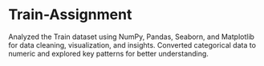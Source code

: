# Train-Assignment
Analyzed the Train dataset using NumPy, Pandas, Seaborn, and Matplotlib for data cleaning, visualization, and insights. Converted categorical data to numeric and explored key patterns for better understanding.
